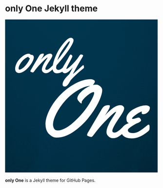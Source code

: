 # **only One** Jekyll theme
![logo](assets/img/favicon.png)

**only One** is a Jekyll theme for GitHub Pages.
